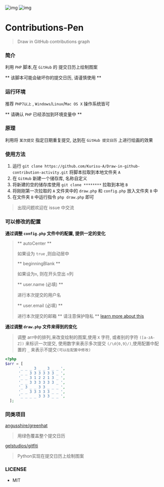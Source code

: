 ![](https://img.shields.io/badge/PHP-%5E7.0.0-blue.svg 'img')
![](https://img.shields.io/badge/OS-Windows%20%7C%20Linux%20%7C%20Mac%20OS%20X-green.svg 'img')
# Contributions-Pen
> Draw in GitHub contributions graph

### 简介
利用 `PHP` 脚本,在 `GitHub` 的 提交日历上绘制图案

** 该脚本可能会破坏你的提交日历, 请谨慎使用 **

### 运行环境
推荐 `PHP7以上` , `Windows`/`Linux`/`Mac OS X` 操作系统皆可

** 请确认 `PHP` 已经添加到环境变量中 **

### 原理
利用将 `某次提交` 指定日期重复提交, 达到在 `GitHub 提交日历` 上进行绘画的效果

### 使用方法
1. 运行 `git clone https://github.com/Kurisu-A/Draw-in-github-contribution-activity.git` 将脚本拉取到本地文件夹 `A`
2. 在 `GitHub` 新建一个储存库, 名称自定义
3. 将新建的空的储存库使用 `git clone ********` 拉取到本地 `B`
4. 将刚刚第一次拉取的 `A` 文件夹中的 `draw.php` 和 `config.php` 放入文件夹 `B` 中
5. 在文件夹 `B` 中运行指令 `php draw.php` 即可

> 出现问题欢迎在 issue 中交流

### 可以修改的配置
**通过调整 `config.php` 文件中的配置, 提供一定的变化**

> ** autoCenter **
>
> 如果设为 `true` ,则自动居中
>
> ** beginningBlank **
>
> 如果设为`n`, 则在开头空出 `n`列
>
> ** user.name (必填) **
>
> 进行本次提交的用户名
>
> ** user.email (必填) **
>
> 进行本次提交的邮箱 ** 请注意保护隐私 **
> [learn more about this](https://help.github.com/articles/why-are-my-contributions-not-showing-up-on-my-profile/)
>

**通过调整 `draw.php` 文件来得到的变化**

> 调整 arr中的排列,来改变绘制的图案,使用 `X` 字符, 或者别的字符 `([a-zA-Z])` 来标识一次提交, 使用数字来表示多次提交 `(/\d{0,9}/)`,使用配置中配置的 `_` 来表示不提交`(可以在配置中修改)`
>
```PHP
<?php
$arr = [
      '_ _ _ 3 _ _ 3 _ _ ',
      '_ _ 3 3 3 3 3 3 _ ',
      '_ _ 3 1 2 2 1 3 _ ',
      '_ _ 3 3 3 3 3 3 _ ',
      '_ 3 _ _ 3 3 _ _ _ ',
      '_ _ 3 3 3 3 3 _ _ ',
      '_ _ _ _ 3 3 3 _ _ ',
  ];
```
>

### 同类项目
[angusshire/greenhat](https://github.com/angusshire/greenhat)
> 用绿色覆盖整个提交日历

[gelstudios/gitfiti](https://github.com/gelstudios/gitfiti)
> Python实现在提交日历上绘制图案

### LICENSE
* MIT
